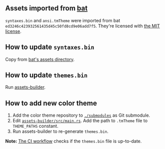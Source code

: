 ## Assets imported from [bat](https://github.com/sharkdp/bat)

`syntaxes.bin` and `ansi.tmTheme` were imported from bat `ed3246c423932561435d45c50fd8cd9e06add7f5`. They're licensed with
[the MIT license](./bat-LICENSE-MIT).

## How to update `syntaxes.bin`

Copy from [bat's assets directory](https://github.com/sharkdp/bat/tree/master/assets).

## How to update `themes.bin`

Run [assets-builder](../assets-builder).

## How to add new color theme

1. Add the color theme repository to [`./submodules`](./submodules) as Git submodule.
2. Edit [`assets-builder/src/main.rs`](../assets-builder/src/main.rs). Add the path to `.tmTheme` file to `THEME_PATHS` constant.
3. Run assets-builder to re-generate `themes.bin`.

**Note:** [The CI workflow](.github/workflows/assets.yaml) checks if the `themes.bin` file is up-to-date.
